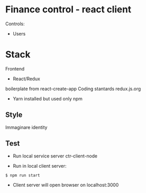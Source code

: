 # Finance control - react client

Controls:
* Users



# Stack

Frontend
* React/Redux

boilerplate from react-create-app
Coding stantards redux.js.org
* Yarn installed but used only npm
## Style

Immaginare identity

## Test

* Run local service server ctr-client-node

* Run in local client server:
```
$ npm run start
```
* Client server will open browser on localhost:3000